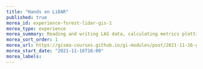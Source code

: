```yaml
---
title: "Hands on LiDAR"
published: true
morea_id: experience-forest-lidar-gis-1
morea_type: experience
morea_summary: Reading and writing LAS data, calculating metrics plotting results
morea_sort_order: 1
morea_url: https://gisma-courses.github.io/gi-modules/post/2021-11-16-getting-startet-with-lidar/
morea_start_date: "2021-11-16T16:00"
morea_labels:
---
```



